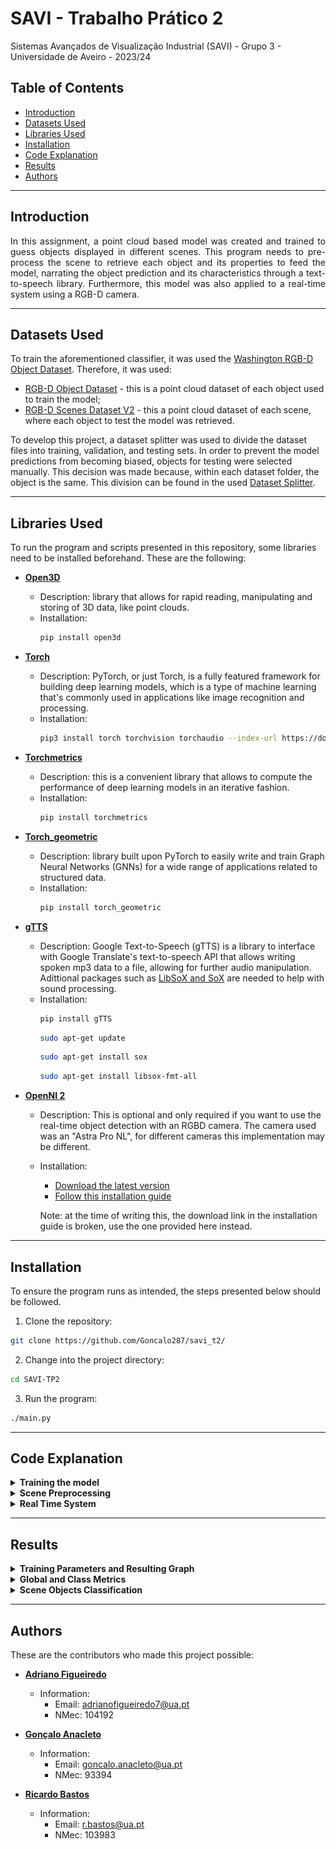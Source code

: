 # SAVI - Trabalho Prático 2

Sistemas Avançados de Visualização Industrial (SAVI) - Grupo 3 - Universidade de Aveiro - 2023/24

## Table of Contents

* [Introduction](#introduction)
* [Datasets Used](#datasets-used)
* [Libraries Used](#libraries-used)
* [Installation](#installation)
* [Code Explanation](#code-explanation)
* [Results](#results)
* [Authors](#authors)


---
## Introduction

<p align="justify"> In this assignment, a point cloud based model was created and trained to guess objects displayed in different scenes. This program needs to pre-process the scene to retrieve each object and its properties to feed the model, narrating the object prediction and its characteristics through a text-to-speech library. Furthermore, this model was also applied to a real-time system using a RGB-D camera.</p>

---
## Datasets Used

To train the aforementioned classifier, it was used the [Washington RGB-D Object Dataset](https://rgbd-dataset.cs.washington.edu/dataset/). Therefore, it was used:
- [RGB-D Object Dataset](https://rgbd-dataset.cs.washington.edu/dataset/rgbd-dataset_pcd_ascii/) - this is a point cloud dataset of each object used to train the model;
- [RGB-D Scenes Dataset V2](https://rgbd-dataset.cs.washington.edu/dataset/rgbd-scenes-v2/) - this a point cloud dataset of each scene, where each object to test the model was retrieved.

To develop this project, a dataset splitter was used to divide the dataset files into training, validation, and testing sets. In order to prevent the model predictions from becoming biased, objects for testing were selected manually. This decision was made because, within each dataset folder, the object is the same. This division can be found in the used [Dataset Splitter](PointCloud_Learning/dataset_splitter_off.py).

---
## Libraries Used

To run the program and scripts presented in this repository, some libraries need to be installed beforehand. These are the following:

- **[Open3D](https://www.open3d.org/)**
  - Description: library that allows for rapid reading, manipulating and storing of 3D data, like point clouds.
  - Installation:
    ```bash
    pip install open3d
    ```

- **[Torch](https://pytorch.org/)**
  - Description: PyTorch, or just Torch, is a fully featured framework for building deep learning models, which is a type of machine learning that's commonly used in applications like image recognition and  processing.
  - Installation:
    ```bash
    pip3 install torch torchvision torchaudio --index-url https://download.pytorch.org/whl/cpu
    ```

- **[Torchmetrics](https://lightning.ai/docs/torchmetrics/stable/)**
  - Description: this is a convenient library that allows to compute the performance of deep learning models in an iterative fashion.
  - Installation:
    ```bash
    pip install torchmetrics
    ```
  
- **[Torch_geometric](https://pytorch-geometric.readthedocs.io/en/latest/)**
  - Description: library built upon PyTorch to easily write and train Graph Neural Networks (GNNs) for a wide range of applications related to structured data.
  - Installation:
    ```bash
    pip install torch_geometric
    ```

- **[gTTS](https://gtts.readthedocs.io/en/latest/)**
  - Description: Google Text-to-Speech (gTTS) is a library to interface with Google Translate's text-to-speech API that allows writing spoken mp3 data to a file, allowing for further audio manipulation. Adittional packages such as [LibSoX and SoX](https://packages.debian.org/sid/libsox-fmt-all) are needed to help with sound processing.
  - Installation:
    ```bash
    pip install gTTS
    ```
     ```bash
    sudo apt-get update
    ```
      ```bash
    sudo apt-get install sox
    ```
       ```bash
    sudo apt-get install libsox-fmt-all
    ```

- **[OpenNI 2](https://structure.io/openni/)**
  - Description: This is optional and only required if you want to use the real-time object detection with an RGBD camera. The camera used was an "Astra Pro NL", for different cameras this implementation may be different.
  - Installation:
    - [Download the latest version](https://structure.io/openni/)
    - [Follow this installation guide](https://astra-wiki.readthedocs.io/en/latest/installation.html#linux)

    Note: at the time of writing this, the download link in the installation guide is broken, use the one provided here instead.

<!-- Add more libraries as needed -->

---
## Installation

To ensure the program runs as intended, the steps presented below should be followed.

1. Clone the repository:
```bash
git clone https://github.com/Goncalo287/savi_t2/
```
2. Change into the project directory:
```bash
cd SAVI-TP2
```
3. Run the program:
```bash
./main.py
```

---
## Code Explanation 

<details >
<summary><b>Training the model</b></summary>

To train the model with Pointclouds information, a [PointNet](http://stanford.edu/~rqi/pointnet/) architecture was utilized. It consumes an entire point cloud, learns a spatial encoding of each point, aggregates learned encodings into features and feeds them into a classifier. One advantage of this architecture is that it learns the global representation of the input, ensuring that the results are independent of the orientation of the Pointcloud. In this network architecture, there are several shared MLPs (1D Convolutions) from which critical points are extracted using a Max Pooling function. These critical points (outputs) are fed into a classifier that predicts each object class. Additional detailed information about this architecture can be found at ["An Intuitive Introduction to Point Net"](https://medium.com/@itberrios6/introduction-to-point-net-d23f43aa87d2).

To optimize the classifier parameters, a PointNetLoss function was implemented. In this function, the [Negative Log Likelihood Loss (NLLLOSS)](https://pytorch.org/docs/stable/generated/torch.nn.NLLLoss.html) criterion was used to refine the model parameters during the training phase to improve validation results. To prevent overfitting during the training phase, the model was only saved when the validation error was minimum compared to those saved during the training process.

```python3
def pointnetloss(outputs, labels, m3x3, m64x64, alpha = 0.0001):
    criterion = torch.nn.NLLLoss()
```

</details>

<details >
<summary><b>Scene Preprocessing</b></summary>

To feed the classifier mentioned earlier, it is necessary to isolate the objects present in each scene. For this purpose, a script based on [Open3D](https://www.open3d.org/docs/release/) was developed to achieve the desired outcome for all scenes in an automated manner. Initially, the script detects the table, which consists solely of horizontal points. Subsequently, all points above the table, representing the objects, are retrieved. Finally, the points are grouped into clusters, where each cluster represents an object.

```python3
cluster_idxs = list(all_objects.cluster_dbscan(eps=0.031, min_points=70, print_progress=True))
obj_idxs = list(set(cluster_idxs))
obj_idxs.remove(-1)    # removing all other points
```

Additionally, properties of the objects are extracted, including color and height. These properties, along with the number and type of objects, are provided to the user through a text-to-speech script. Simultaneously, using [threading](https://docs.python.org/3/library/threading.html), a new window appears displaying the objects and their respective data.

</details>

<details >
<summary><b>Real Time System</b></summary>

This part of the program uses the color and depth images from a connected RGBD camera (Astra Pro NL). The depth image is obtained using `openni2` and displayed next to the color image in an `opencv` window. Here, the user can point the camera at the desired location and see the resulting images.

When happy with the current images, the user can press Enter to confirm and exit the while loop. A point cloud is generated from the images obtained using `open3d`. This point cloud is then used as a scene to detect and classify objects.

</details>

---
## Results

<!-- <p align="justify">Explain and show metrics. Show final image with objects and labels</p> -->

<details >
<summary><b>Training Parameters and Resulting Graph</b></summary>

<p align="justify">As can be observed from the graph in <b>Figure 1</b>, there is convergence in loss for both training and validation. The models were saved at the points of minimum validation loss to prevent overfitting, as mentioned earlier.</p>

<p align="justify">Before starting the training, the following parameters were considered based on several research articles:</p>

| Parameters | Value |
| :---:         |     :---:      |
| Epochs   | 15     | 
| Training Files     | 9000       | 
| Validation Files     | 3600       |
| Training Batch Size    | 32       |
| Validation Batch Size      | 64       |

<p align="justify">The best model resulting from the training was from epoch 13, with a validation accuracy of 98%. However, after some testing, it was found that the model from epoch 8 proved to be the best for classifying objects in the scenes.</p>

<p align="center">
  <img src="Results/train_validation_loss_graphic_2_saved_15_epochs.png" alt="Alt text">
</p>

<p align="center">
<b>Figure 1</b> - Training and Validation Loss Graph during 15 epochs.
</p> 

</details>

<details >
<summary><b>Global and Class Metrics</b></summary>

To evaluate the performance of the model generated, a test dataset was created with 4136 files, to be fed to the model. To assess the model's quality, [performance metrics](https://towardsdatascience.com/a-look-at-precision-recall-and-f1-score-36b5fd0dd3ec) were calculated, yielding the following values for the model from epoch 8:

| Metrics | Value |
| :---:         |     :---:      |
| Macro-Averaging Precision   | 94.6%     | 
| Macro-Averaging Recall     | 95.5%       | 
| F1 Score     | 94.9%       |
| Class "bowl" Precision    | 95.6%       |
| Class "cap" Precision      | 79.8%       |
| Class "cereal box" Precision      | 100.0%       |
| Class "coffee mug" Precision      | 100.0%      |
| Class "soda can" Precision      | 97.5%       |

The global precision was calculated using 'macro' averaging, but the user can choose between ['macro' and 'micro' averaging](https://www.educative.io/answers/what-is-the-difference-between-micro-and-macro-averaging) in the main menu. Furthermore, a [normalized confusion matrix](Results/Confusion_Matrix_Normalized_Epoch8.png) was created to help the user estimate the quality of the model in a faster manner.  

</details>

<details >
<summary><b>Scene Objects Classification</b></summary>

<p align="justify">After training the model and preprocessing the scene, each object can be passed through the model to output the predicted label. Finally, the final result can be shown in a results window, so that the user can evaluate all the information.</p>

<p align="center">
  <img src="Results/Scene_Objects_Classifier_Results.png" alt="Alt text">
</p>

<p align="center">
<b>Figure 2</b> - Objects identified in the scene, predicted labels and respective properties.
</p> 

</details>

---
## Authors

These are the contributors who made this project possible:

- **[Adriano Figueiredo](https://github.com/AdrianoFF10)**
  - Information:
    - Email: adrianofigueiredo7@ua.pt
    - NMec: 104192

- **[Gonçalo Anacleto](https://github.com/Goncalo287)**
  - Information:
    - Email: goncalo.anacleto@ua.pt
    - NMec: 93394

- **[Ricardo Bastos](https://github.com/RBastos36)**
  - Information:
    - Email: r.bastos@ua.pt
    - NMec: 103983
